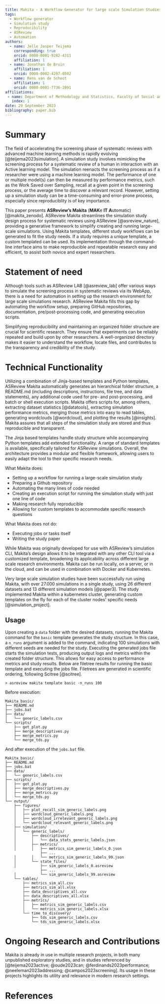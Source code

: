 ```yaml
---
title: Makita - A Workflow Generator for large scale Simulation Studies
tags:
  - Workflow generator
  - Simulation study
  - Reproducibility
  - ASReview
  - Automation
authors:
  - name: Jelle Jasper Teijema
    corresponding: true
    orcid: 0000-0001-9282-4311
    affiliation: 1
  - name: Jonathan de Bruin
    affiliation: 1
    orcid: 0000-0002-4297-0502
  - name: Rens van de Schoot
    affiliation: 1
    orcid: 0000-0001-7736-2091
affiliations:
 - name: Department of Methodology and Statistics, Faculty of Social and Behavioral Sciences, Utrecht University, The Netherlands
   index: 1
date: 29 September 2023
bibliography: paper.bib
---
```


# Summary

The field of accelerating the screening phase of systematic reviews with
advanced machine learning methods is rapidly evolving [@teijema2023simulation].
A simulation study involves mimicking the screening process for a systematic
review of a human in interaction with an Active learning model. The simulation
reenacts the screening process as if a researcher were using a machine learning
model. The performance of one or multiple model(s) can then be measured by
performance metrics, such as the Work Saved over Sampling, recall at a given
point in the screening process, or the average time to discover a relevant
record. However, setting up a simulation study can be a time-consuming and
error-prone process, especially since reproduciblity is of key importance.

This paper presents **ASReview’s Makita** (**MAK**e **IT** **A**utomatic)
[@makita_zenodo]. ASReview Makita streamlines the simulation study design
process for systematic reviews using ASReview [@asreview_nature], providing a
generative framework to simplify creating and running large-scale simulations.
Using Makita templates, different study workflows can be generated to fit the
study needs. If a study requires a unique template, a custom templated can be
used. Its implementation through the command-line interface aims to make
reproducible and repeatable research easy and efficient, to assist both novice
and expert researchers.

# Statement of need

Although tools such as ASReview LAB [@asreview_lab] offer various ways to
simulate the screening process in systematic reviews via its WebApp, there is a
need for automation in setting up the research environment for large scale
simulations research. ASReview Makita fills this gap by automating the workflow
setup, preparing GitHub repositories, documentation, pre/post-processing code,
and generating execution scripts.

Simplifying reproducibility and maintaining an organized folder structure are
crucial for scientific research. They ensure that experiments can be reliably
repeated and build upon by other researchers. A well-organized directory makes
it easier to understand the workflow, locate files, and contributes to the
transparency and credibility of the study.

# Technical Functionality

Utilizing a combination of Jinja-based templates and Python templates, ASReview
Makita automatically generates an hierarchical folder structure, a README.md
(including descriptions, instructions, file tree, and data statements), any
additional code used for pre- and post-processing, and batch or shell execution
scripts. Makita offers scripts for, among others, extracting dataset statistics
[@datatools], extracting simulation performance metrics, merging those metrics
into easy to read tables, generating wordclouds [@wordcloud], and plotting the
results [@insights]. Makita assures that all steps of the simulation study are
stored and thus reproducible and transparent.

The Jinja based templates handle study structure while accompanying Python
templates add extended functionality. A range of standard templates is
available, specifically tailored for ASReview simulations. Overall, the
architecture provides a modular and flexible framework, allowing users to easily
adapt the tool to their specific research needs.

What Makita does:

- Setting up a workflow for running a large-scale simulation study
- Preparing a Github repository
- Automating the many lines of code needed
- Creating an execution script for running the simulation study with just one
  line of code
- Making research fully reproducible
- Allowing for custom templates to accommodate specific research questions

What Makita does not do:

- Executing jobs or tasks itself
- Writing the study paper

While Makita was originally developed for use with ASReview’s simulation CLI,
Makita’s design allows it to be integrated with any other CLI tool via a
customized template, broadening its applicability across different large
scale research environments. Makita can be run locally, on a server, or in
the cloud, and can be used in combination with Docker and Kubernetes.

Very large scale simulation studies have been successfully run using Makita,
with over 27.000 simulations in a single study, using 26 different datasets and
13 different simulation models [@paper3]. The study implemented Makita within a
kubernetes cluster, generating custom templates on the fly for each of the
cluster nodes' specific needs [@simulation_project].

## Usage

Upon creating a `data` folder with the desired datasets, running the Makita
command for the `basic` template generates the study structure. In this case, a
`n_runs` argument is added to the command, indicating 100 simulations with
different seeds are needed for the study. Executing the generated jobs file
starts the simulation tests, producing output logs and metrics within the
created folder structure. This allows for easy access to performance metrics and
study results. Below are filetree results for running the basic template and
executing the jobs file. Filetrees are generated in scientific ordering,
following Scitree [@scitree].

    > asreview makita template basic -n_runs 100

Before execution:

    Makita_basic/
    ├── README.md
    ├── jobs.bat
    ├── data/
    │   └── generic_labels.csv
    └── scripts/
        ├── get_plot.py
        ├── merge_descriptives.py
        ├── merge_metrics.py
        └── merge_tds.py

And after execution of the `jobs.bat` file.

    Makita_basic/
    ├── README.md
    ├── jobs.bat
    ├── data/
    │   └── generic_labels.csv
    ├── scripts/
    │   ├── get_plot.py
    │   ├── merge_descriptives.py
    │   ├── merge_metrics.py
    │   └── merge_tds.py
    └── output/
        ├── figures/
        │   ├── plot_recall_sim_generic_labels.png
        │   ├── wordcloud_generic_labels.png
        │   ├── wordcloud_irrelevant_generic_labels.png
        │   └── wordcloud_relevant_generic_labels.png
        ├── simulation/
        │   └── generic_labels/
        │       ├── descriptives/
        │       │   └── data_stats_generic_labels.json
        │       ├── metrics/
        │       │   ├── metrics_sim_generic_labels_0.json
                    ├── ...
        │       │   └── metrics_sim_generic_labels_99.json
        │       └── state_files/
        │           ├── sim_generic_labels_0.asreview
                    ├── ...
        │           └── sim_generic_labels_99.asreview
        └── tables/
            ├── metrics_sim_all.csv
            ├── metrics_sim_all.xlsx
            ├── data_descriptives_all.csv
            ├── data_descriptives_all.xlsx
            ├── metrics/
            │   ├── metrics_sim_generic_labels.csv
            │   └── metrics_sim_generic_labels.xlsx
            └── time_to_discovery/
                ├── tds_sim_generic_labels.csv
                └── tds_sim_generic_labels.xlsx

# Ongoing Research and Contributions

Makita is already in use in multiple research projects, in both many unpublished
exploratory studies, and in studies referenced by [@teijema2023active;
@oude2023can; @ferdinands2023performance; @neeleman2023addressing;
@campos2023screening]. Its usage in these projects highlights its utility and
relevance in modern research settings.

# References
